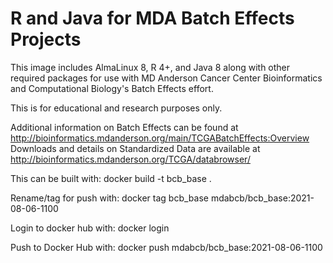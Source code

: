 # R and Java for MDA Batch Effects Projects

This image includes AlmaLinux 8, R 4+, and Java 8 along with other required packages for use with MD Anderson Cancer Center Bioinformatics and Computational Biology's Batch Effects effort.

This is for educational and research purposes only. 

Additional information on Batch Effects can be found at http://bioinformatics.mdanderson.org/main/TCGABatchEffects:Overview
Downloads and details on Standardized Data are available at http://bioinformatics.mdanderson.org/TCGA/databrowser/

This can be built with: 
docker build -t bcb_base .

Rename/tag for push with: 
docker tag bcb_base mdabcb/bcb_base:2021-08-06-1100

Login to docker hub with: 
docker login

Push to Docker Hub with: 
docker push mdabcb/bcb_base:2021-08-06-1100

